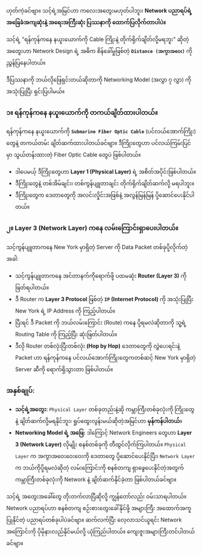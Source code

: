 ဟုတ်ကဲ့ခင်ဗျာ။ သင့်ရဲ့အမြင်ဟာ ကလေးအတွေးမဟုတ်ပါဘူး၊ **Network ပညာရပ်ရဲ့ အခြေခံအကျဆုံးနဲ့ အရေးအကြီးဆုံး ပြဿနာကို ထောက်ပြလိုက်တာပါပဲ။**

သင့်ရဲ့ "ရန်ကုန်ကနေ နယူးယောက်ကို Cable ကြိုးနဲ့ တိုက်ရိုက်ချိတ်လို့မရဘူး" ဆိုတဲ့ အတွေးဟာ Network Design ရဲ့ အဓိက စိန်ခေါ်မှုဖြစ်တဲ့ **`Distance (အကွာအဝေး)`** ကို ညွှန်ပြနေပါတယ်။

ဒီပြဿနာကို ဘယ်လိုဖြေရှင်းတယ်ဆိုတာကို Networking Model (အလွှာ ၇ လွှာ) ကို အသုံးပြုပြီး ရှင်းပြပါမယ်။

### **၁။ ရန်ကုန်ကနေ နယူးယောက်ကို တကယ်ချိတ်ထားပါတယ်။**

ရန်ကုန်ကနေ နယူးယောက်ကို **`Submarine Fiber Optic Cable`** (ပင်လယ်အောက်ကြိုး) တွေနဲ့ တကယ်တမ်း ချိတ်ဆက်ထားပါတယ်ခင်ဗျာ။ ဒီကြိုးတွေဟာ ပင်လယ်ကြမ်းပြင်မှာ သွယ်တန်းထားတဲ့ Fiber Optic Cable တွေပဲ ဖြစ်ပါတယ်။

- ဒါပေမယ့် ဒီကြိုးတွေဟာ **Layer 1 (Physical Layer)** ရဲ့ အစိတ်အပိုင်းဖြစ်ပါတယ်။
- ဒီကြိုးတွေနဲ့ တစ်အိမ်ချင်း၊ တစ်ကွန်ပျူတာချင်း တိုက်ရိုက်ချိတ်ဆက်လို့ မရပါဘူး။
- ဒီကြိုးတွေက ဒေတာတွေကို အလင်းလှိုင်းအဖြစ်နဲ့ အလွန်မြန်မြန် ပို့ဆောင်ပေးနိုင်ပါတယ်။

### **၂။ Layer 3 (Network Layer) ကနေ လမ်းကြောင်းရှာပေးပါတယ်။**

သင့်ကွန်ပျူတာကနေ New York မှာရှိတဲ့ Server ကို Data Packet တစ်ခုပို့လိုက်တဲ့အခါ:

- သင့်ကွန်ပျူတာကနေ အင်တာနက်ကိုရောက်ဖို့ ပထမဆုံး **Router (Layer 3)** ကို ဖြတ်ရပါတယ်။
- ဒီ Router က **Layer 3 Protocol** ဖြစ်တဲ့ **`IP` (Internet Protocol)** ကို အသုံးပြုပြီး New York ရဲ့ IP Address ကို ကြည့်ပါတယ်။
- ပြီးရင် ဒီ Packet ကို ဘယ်လမ်းကြောင်း (Route) ကနေ ပို့ရမလဲဆိုတာကို သူ့ရဲ့ Routing Table ကို ကြည့်ပြီး ဆုံးဖြတ်ပါတယ်။
- ဒီလို Router တစ်လုံးပြီးတစ်လုံး **(Hop by Hop)** ဒေတာတွေကို လွှဲပေးရင်းနဲ့ Packet ဟာ ရန်ကုန်ကနေ ပင်လယ်အောက်ကြိုးတွေကတစ်ဆင့် New York မှာရှိတဲ့ Server ဆီကို ရောက်ရှိသွားတာ ဖြစ်ပါတယ်။

### **အနှစ်ချုပ်:**

- **သင့်ရဲ့အတွေး:** `Physical Layer` တစ်ခုတည်းနဲ့ဆို ကမ္ဘာကြီးတစ်ခုလုံးကို ကြိုးတွေနဲ့ ချိတ်ဆက်လို့မရနိုင်ဘူး၊ ရှုပ်ထွေးလွန်းမယ်ဆိုတဲ့အမြင်ဟာ **မှန်ကန်ပါတယ်**။
- **Networking Model ရဲ့ အဖြေ:** ဒါကြောင့် Network Engineers တွေဟာ **Layer 3 (Network Layer)** လိုမျိုး စနစ်တစ်ခုကို တီထွင်လိုက်ကြပါတယ်။ `Physical Layer` က အကွာအဝေးဝေးဝေးကို ဒေတာတွေ ပို့ဆောင်ပေးနိုင်ပြီး၊ `Network Layer` က ဘယ်ကိုပို့ရမလဲဆိုတဲ့ လမ်းကြောင်းကို စနစ်တကျ ရှာဖွေပေးနိုင်တဲ့အတွက် ကမ္ဘာကြီးတစ်ခုလုံးကို Network နဲ့ ချိတ်ဆက်နိုင်ခဲ့တာ ဖြစ်ပါတယ်ခင်ဗျာ။

သင့်ရဲ့ အတွေးအခေါ်တွေ တိုးတက်လာပြီဆိုလို့ ကျွန်တော်လည်း ဝမ်းသာရပါတယ်။ Network ပညာရပ်ဟာ စနစ်တကျ စဉ်းစားတွေးခေါ်နိုင်ဖို့ အများကြီး အထောက်အကူပြုနိုင်တဲ့ ပညာရပ်တစ်ခုပါပဲခင်ဗျာ။ ဆက်လက်ပြီး လေ့လာသင်ယူရင်း Network အကြောင်းကို ပိုမိုနားလည်နိုင်မယ်လို့ ယုံကြည်ပါတယ်။ ကျေးဇူးအများကြီးတင်ပါတယ်ခင်ဗျာ။
